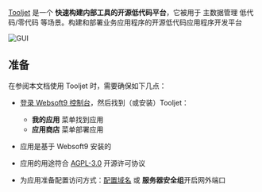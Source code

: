 [Tooljet](https://www.tooljet.com/) 是一个 **快速构建内部工具的开源低代码平台**，它被用于 主数据管理 低代码/零代码  等场景。构建和部署业务应用程序的开源低代码应用程序开发平台


![GUI](https://libs.websoft9.com/Websoft9/DocsPicture/zh/tooljet/tooljet-gui-websoft9.png)


## 准备

在参阅本文档使用 Tooljet 时，需要确保如下几点：

- [登录 Websoft9 控制台](./login-console)，然后找到（或安装）Tooljet：
  - **我的应用** 菜单找到应用 
  - **应用商店** 菜单部署应用

- 应用是基于 Websoft9 安装的


- 应用的用途符合 [AGPL-3.0](https://opensource.org/licenses/AGPL-3.0) 开源许可协议


- 为应用准备配置访问方式：[配置域名](./domain-set) 或 **服务器安全组**开启网外端口